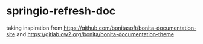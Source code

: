 # springio-refresh-doc

taking inspiration from https://github.com/bonitasoft/bonita-documentation-site and https://gitlab.ow2.org/bonita/bonita-documentation-theme 
